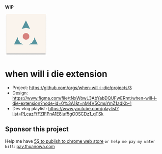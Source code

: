 **WIP**

![logo](./docs/img/icon.png)

# when will i die extension

- Project: https://github.com/orgs/when-will-i-die/projects/3
- Design: https://www.figma.com/file/tNxWbwL3AbYabDQUFwERmt/when-will-i-die-extension?node-id=0%3A1&t=nM4V5CmuYmZ1adKb-1
- Dev vlog playlist: <https://www.youtube.com/playlist?list=PLcazFfFZIFPnA1E8iuf5gO0SCDz1_qTSk>

## Sponsor this project

Help me have [5$ to publish to chrome web store](https://github.com/when-will-i-die/when-will-i-die/issues/18) `or help me pay my water bill`: [pay.thuanowa.com](https://pay.thuanowa.com)
